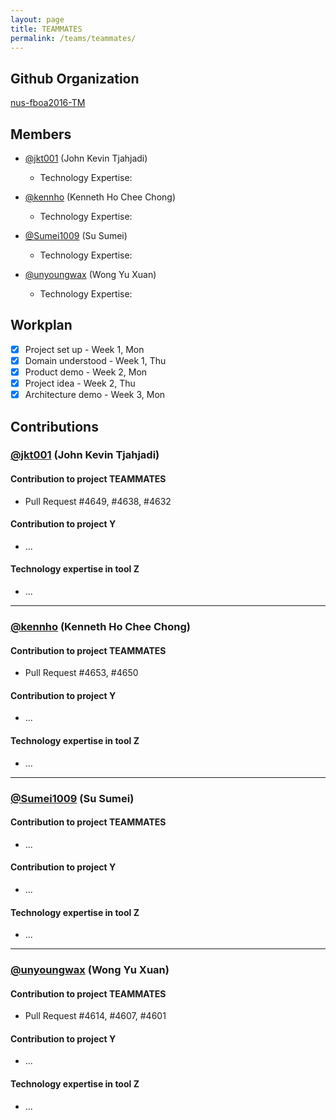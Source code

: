 ```yaml
---
layout: page
title: TEAMMATES
permalink: /teams/teammates/
---
```


## Github Organization
[nus-fboa2016-TM](https://github.com/nus-fboa2016-TM)

## Members
 - [@jkt001](https://github.com/jkt001) (John Kevin Tjahjadi)
   - Technology Expertise:

 - [@kennho](https://github.com/kennho) (Kenneth Ho Chee Chong)
   - Technology Expertise:

 - [@Sumei1009](https://github.com/Sumei1009) (Su Sumei)
   - Technology Expertise:

 - [@unyoungwax](https://github.com/unyoungwax) (Wong Yu Xuan)
   - Technology Expertise:

## Workplan

 * [x] Project set up - Week 1, Mon
 * [x] Domain understood - Week 1, Thu
 * [x] Product demo - Week 2, Mon
 * [x] Project idea - Week 2, Thu
 * [x] Architecture demo - Week 3, Mon

## Contributions

### [@jkt001](https://github.com/jkt001) (John Kevin Tjahjadi)

#### Contribution to project TEAMMATES
 * Pull Request #4649, #4638, #4632

#### Contribution to project Y
 * ...

#### Technology expertise in tool Z
 * ...

---

### [@kennho](https://github.com/kennho) (Kenneth Ho Chee Chong)

#### Contribution to project TEAMMATES
 * Pull Request #4653, #4650

#### Contribution to project Y
 * ...

#### Technology expertise in tool Z
 * ...

---

### [@Sumei1009](https://github.com/Sumei1009) (Su Sumei)

#### Contribution to project TEAMMATES
 * ...

#### Contribution to project Y
 * ...

#### Technology expertise in tool Z
 * ...

---

### [@unyoungwax](https://github.com/unyoungwax) (Wong Yu Xuan)

#### Contribution to project TEAMMATES
 * Pull Request #4614, #4607, #4601

#### Contribution to project Y
 * ...

#### Technology expertise in tool Z
 * ...